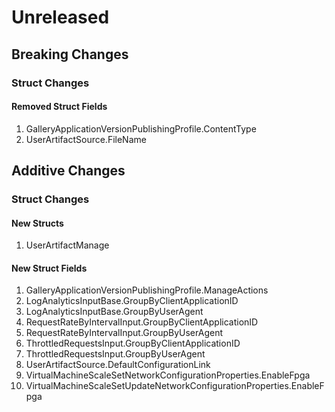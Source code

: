 # Unreleased

## Breaking Changes

### Struct Changes

#### Removed Struct Fields

1. GalleryApplicationVersionPublishingProfile.ContentType
1. UserArtifactSource.FileName

## Additive Changes

### Struct Changes

#### New Structs

1. UserArtifactManage

#### New Struct Fields

1. GalleryApplicationVersionPublishingProfile.ManageActions
1. LogAnalyticsInputBase.GroupByClientApplicationID
1. LogAnalyticsInputBase.GroupByUserAgent
1. RequestRateByIntervalInput.GroupByClientApplicationID
1. RequestRateByIntervalInput.GroupByUserAgent
1. ThrottledRequestsInput.GroupByClientApplicationID
1. ThrottledRequestsInput.GroupByUserAgent
1. UserArtifactSource.DefaultConfigurationLink
1. VirtualMachineScaleSetNetworkConfigurationProperties.EnableFpga
1. VirtualMachineScaleSetUpdateNetworkConfigurationProperties.EnableFpga
